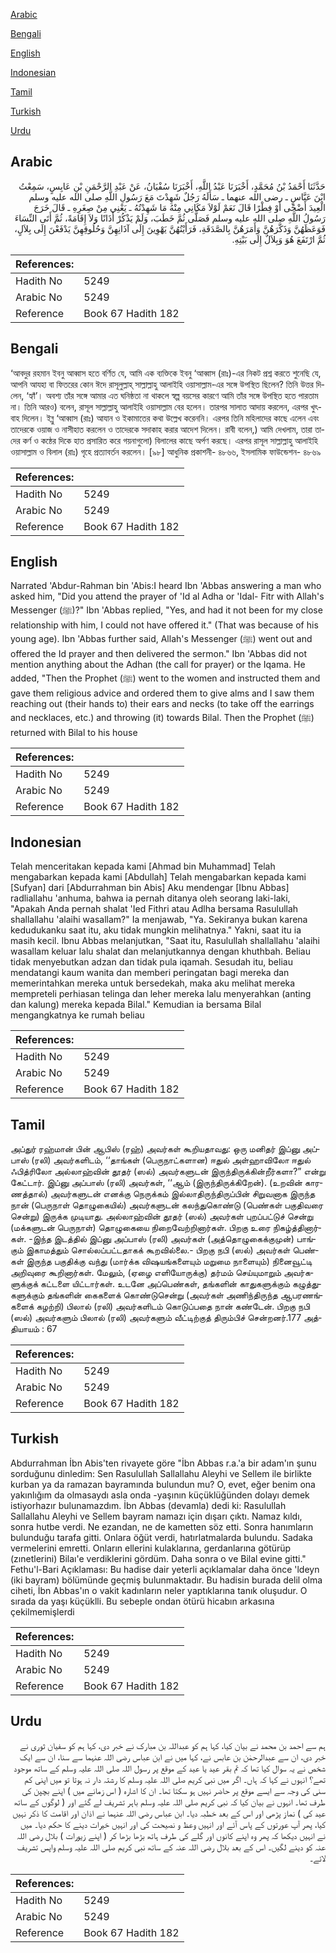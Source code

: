 [Arabic](#arabic)

[Bengali](#bengali)

[English](#english)

[Indonesian](#indonesian)

[Tamil](#tamil)

[Turkish](#turkish)

[Urdu](#urdu)

## Arabic


<div dir="rtl" lang="ar" style={{fontSize:'larger',backgroundColor:'#f8f9fa',padding:20}}>
حَدَّثَنَا أَحْمَدُ بْنُ مُحَمَّدٍ، أَخْبَرَنَا عَبْدُ اللَّهِ، أَخْبَرَنَا سُفْيَانُ، عَنْ عَبْدِ الرَّحْمَنِ بْنِ عَابِسٍ، سَمِعْتُ ابْنَ عَبَّاسٍ ـ رضى الله عنهما ـ سَأَلَهُ رَجُلٌ شَهِدْتَ مَعَ رَسُولِ اللَّهِ صلى الله عليه وسلم الْعِيدَ أَضْحًى أَوْ فِطْرًا قَالَ نَعَمْ لَوْلاَ مَكَانِي مِنْهُ مَا شَهِدْتُهُ ـ يَعْنِي مِنْ صِغَرِهِ ـ قَالَ خَرَجَ رَسُولُ اللَّهِ صلى الله عليه وسلم فَصَلَّى ثُمَّ خَطَبَ، وَلَمْ يَذْكُرْ أَذَانًا وَلاَ إِقَامَةً، ثُمَّ أَتَى النِّسَاءَ فَوَعَظَهُنَّ وَذَكَّرَهُنَّ وَأَمَرَهُنَّ بِالصَّدَقَةِ، فَرَأَيْتُهُنَّ يَهْوِينَ إِلَى آذَانِهِنَّ وَحُلُوقِهِنَّ يَدْفَعْنَ إِلَى بِلاَلٍ، ثُمَّ ارْتَفَعَ هُوَ وَبِلاَلٌ إِلَى بَيْتِهِ‏.‏
</div>
<div style={{backgroundColor:'#f8f9fa',padding:20, marginBottom: 10}}><table> <thead> <tr> <th>References:</th> <th></th> </tr> </thead> <tbody><tr><td>Hadith No</td><td>5249</td></tr><tr><td>Arabic No</td><td>5249</td></tr><tr><td>Reference</td><td>Book 67 Hadith 182</td></tr></tbody></table></div>

## Bengali


<div dir="ltr" lang="bn" style={{fontSize:'larger',backgroundColor:'#f8f9fa',padding:20}}>
‘আবদুর রহমান ইবনু আব্বাস হতে বর্ণিত যে, আমি এক ব্যক্তিকে ইবনু ‘আব্বাস (রাঃ)-এর নিকট প্রশ্ন করতে শুনেছি যে, আপনি আযহা বা ফিতরের কোন ঈদে রাসূলুল্লাহ্ সাল্লাল্লাহু আলাইহি ওয়াসাল্লাম-এর সঙ্গে উপস্থিত ছিলেন? তিনি উত্তর দিলেন, ‘হ্যাঁ’। অবশ্য তাঁর সঙ্গে আমার এত ঘনিষ্ঠতা না থাকলে স্বল্প বয়সের কারণে আমি তাঁর সঙ্গে উপস্থিত হতে পারতাম না। তিনি আরও) বলেন, রাসূল সাল্লাল্লাহু আলাইহি ওয়াসাল্লাম বের হলেন। তারপর সালাত আদায় করলেন, এরপর খুৎবাহ দিলেন। ইব্নু ‘আব্বাস (রাঃ) আযান ও ইকামাতের কথা উল্লেখ করেননি। এরপর তিনি মহিলাদের কাছে এলেন এবং তাদেরকে ওয়াজ ও নাসীহাত করলেন ও তাদেরকে সদাকাহ করার আদেশ দিলেন। রাবী বলেন,) আমি দেখলাম, তারা তাদের কর্ণ ও কন্ঠের দিকে হাত প্রসারিত করে গয়নাগুলো) বিলালের কাছে অর্পণ করছে। এরপর রাসূল সাল্লাল্লাহু আলাইহি ওয়াসাল্লাম ও বিলাল (রাঃ) গৃহে প্রত্যাবর্তন করলেন। [৯৮] আধুনিক প্রকাশনী- ৪৮৬৬, ইসলামিক ফাউন্ডেশন- ৪৮৬৯
</div>
<div style={{backgroundColor:'#f8f9fa',padding:20, marginBottom: 10}}><table> <thead> <tr> <th>References:</th> <th></th> </tr> </thead> <tbody><tr><td>Hadith No</td><td>5249</td></tr><tr><td>Arabic No</td><td>5249</td></tr><tr><td>Reference</td><td>Book 67 Hadith 182</td></tr></tbody></table></div>

## English


<div dir="ltr" lang="en" style={{fontSize:'larger',backgroundColor:'#f8f9fa',padding:20}}>
Narrated 'Abdur-Rahman bin 'Abis:I heard Ibn 'Abbas answering a man who asked him, "Did you attend the prayer of 'Id al Adha or 'Idal- Fitr with Allah's Messenger (ﷺ)?" Ibn 'Abbas replied, "Yes, and had it not been for my close relationship with him, I could not have offered it." (That was because of his young age). Ibn 'Abbas further said, Allah's Messenger (ﷺ) went out and offered the Id prayer and then delivered the sermon." Ibn 'Abbas did not mention anything about the Adhan (the call for prayer) or the Iqama. He added, "Then the Prophet (ﷺ) went to the women and instructed them and gave them religious advice and ordered them to give alms and I saw them reaching out (their hands to) their ears and necks (to take off the earrings and necklaces, etc.) and throwing (it) towards Bilal. Then the Prophet (ﷺ) returned with Bilal to his house
</div>
<div style={{backgroundColor:'#f8f9fa',padding:20, marginBottom: 10}}><table> <thead> <tr> <th>References:</th> <th></th> </tr> </thead> <tbody><tr><td>Hadith No</td><td>5249</td></tr><tr><td>Arabic No</td><td>5249</td></tr><tr><td>Reference</td><td>Book 67 Hadith 182</td></tr></tbody></table></div>

## Indonesian


<div dir="ltr" lang="id" style={{fontSize:'larger',backgroundColor:'#f8f9fa',padding:20}}>
Telah menceritakan kepada kami [Ahmad bin Muhammad] Telah mengabarkan kepada kami [Abdullah] Telah mengabarkan kepada kami [Sufyan] dari [Abdurrahman bin Abis] Aku mendengar [Ibnu Abbas] radliallahu 'anhuma, bahwa ia pernah ditanya oleh seorang laki-laki, "Apakah Anda pernah shalat 'Ied Fithri atau Adlha bersama Rasulullah shallallahu 'alaihi wasallam?" Ia menjawab, "Ya. Sekiranya bukan karena kedudukanku saat itu, aku tidak mungkin melihatnya." Yakni, saat itu ia masih kecil. Ibnu Abbas melanjutkan, "Saat itu, Rasulullah shallallahu 'alaihi wasallam keluar lalu shalat dan melanjutkannya dengan khuthbah. Beliau tidak menyebutkan adzan dan tidak pula iqamah. Sesudah itu, beliau mendatangi kaum wanita dan memberi peringatan bagi mereka dan memerintahkan mereka untuk bersedekah, maka aku melihat mereka mempreteli perhiasan telinga dan leher mereka lalu menyerahkan (anting dan kalung) mereka kepada Bilal." Kemudian ia bersama Bilal mengangkatnya ke rumah beliau
</div>
<div style={{backgroundColor:'#f8f9fa',padding:20, marginBottom: 10}}><table> <thead> <tr> <th>References:</th> <th></th> </tr> </thead> <tbody><tr><td>Hadith No</td><td>5249</td></tr><tr><td>Arabic No</td><td>5249</td></tr><tr><td>Reference</td><td>Book 67 Hadith 182</td></tr></tbody></table></div>

## Tamil


<div dir="ltr" lang="ta" style={{fontSize:'larger',backgroundColor:'#f8f9fa',padding:20}}>
அப்துர் ரஹ்மான் பின் ஆபிஸ் (ரஹ்) அவர்கள் கூறியதாவது: ஒரு மனிதர் இப்னு அப்பாஸ் (ரலி) அவர்களிடம், ‘‘தாங்கள் (பெருநாட்களான) ஈதுல் அள்ஹாவிலோ ஈதுல் ஃபித்ரிலோ அல்லாஹ்வின் தூதர் (ஸல்) அவர்களுடன் இருந்திருக்கின்றீர்களா?” என்று கேட்டார். இப்னு அப்பாஸ் (ரலி) அவர்கள், ‘‘ஆம் (இருந்திருக்கிறேன்). (உறவின் காரணத்தால்) அவர்களுடன் எனக்கு நெருக்கம் இல்லாதிருந்திருப்பின் சிறுவனாக இருந்த நான் (பெருநாள் தொழுகையில்) அவர்களுடன் கலந்துகொண்டு (பெண்கள் பகுதிவரை சென்று) இருக்க முடியாது. அல்லாஹ்வின் தூதர் (ஸல்) அவர்கள் புறப்பட்டுச் சென்று (மக்களுடன் பெருநாள்) தொழுகையை நிறைவேற்றினார்கள். பிறகு உரை நிகழ்த்தினார்கள். -இந்த இடத்தில் இப்னு அப்பாஸ் (ரலி) அவர்கள் (அத்தொழுகைக்குமுன்) பாங்கும் இகாமத்தும் சொல்லப்பட்டதாகக் கூறவில்லை.- பிறகு நபி (ஸல்) அவர்கள் பெண்கள் இருந்த பகுதிக்கு வந்து (மார்க்க விஷயங்களையும் மறுமை நாளையும்) நினைவூட்டி அறிவுரை கூறினார்கள். மேலும், (ஏழை எளியோருக்கு) தர்மம் செய்யுமாறும் அவர்களுக்குக் கட்டளை யிட்டார்கள். உடனே அப்பெண்கள், தங்களின் காதுகளுக்கும் கழுத்துகளுக்கும் தங்களின் கைகளைக் கொண்டுசென்று (அவர்கள் அணிந்திருந்த ஆபரணங்களைக் கழற்றி) பிலால் (ரலி) அவர்களிடம் கொடுப்பதை நான் கண்டேன். பிறகு நபி (ஸல்) அவர்களும் பிலால் (ரலி) அவர்களும் வீட்டிற்குத் திரும்பிச் சென்றனர்.177 அத்தியாயம் : 67
</div>
<div style={{backgroundColor:'#f8f9fa',padding:20, marginBottom: 10}}><table> <thead> <tr> <th>References:</th> <th></th> </tr> </thead> <tbody><tr><td>Hadith No</td><td>5249</td></tr><tr><td>Arabic No</td><td>5249</td></tr><tr><td>Reference</td><td>Book 67 Hadith 182</td></tr></tbody></table></div>

## Turkish


<div dir="ltr" lang="tr" style={{fontSize:'larger',backgroundColor:'#f8f9fa',padding:20}}>
Abdurrahman İbn Abis'ten rivayete göre "İbn Abbas r.a.'a bir adam'ın şunu sorduğunu dinledim: Sen Rasulullah Sallallahu Aleyhi ve Sellem ile birlikte kurban ya da ramazan bayramında bulundun mu? O, evet, eğer benim ona yakınlığım da olmasaydı asla onda -yaşının küçüklüğünden dolayı demek istiyorhazır bulunamazdım. İbn Abbas (devamla) dedi ki: Rasulullah Sallallahu Aleyhi ve Sellem bayram namazı için dışarı çıktı. Namaz kıldı, sonra hutbe verdi. Ne ezandan, ne de kametten söz etti. Sonra hanımların bulunduğu tarafa gitti. Onlara öğüt verdi, hatırlatmalarda bulundu. Sadaka vermelerini emretti. Onların ellerini kulaklarına, gerdanlarına götürüp (zınetlerini) Bilaı'e verdiklerini gördüm. Daha sonra o ve Bilal evine gitti." Fethu'l-Bari Açıklaması: Bu hadise dair yeterli açıklamalar daha önce 'ldeyn (iki bayram) bölümünde geçmiş bulunmaktadır. Bu hadisin burada delil olma ciheti, İbn Abbas'ın o vakit kadınların neler yaptıklarına tanık oluşudur. O sırada da yaşı küçüklli. Bu sebeple ondan ötürü hicabın arkasına çekilmemişlerdi
</div>
<div style={{backgroundColor:'#f8f9fa',padding:20, marginBottom: 10}}><table> <thead> <tr> <th>References:</th> <th></th> </tr> </thead> <tbody><tr><td>Hadith No</td><td>5249</td></tr><tr><td>Arabic No</td><td>5249</td></tr><tr><td>Reference</td><td>Book 67 Hadith 182</td></tr></tbody></table></div>

## Urdu


<div dir="rtl" lang="ur" style={{fontSize:'larger',backgroundColor:'#f8f9fa',padding:20}}>
ہم سے احمد بن محمد نے بیان کیا، کہا ہم کو عبداللہ بن مبارک نے خبر دی، کہا ہم کو سفیان ثوری نے خبر دی، ان سے عبدالرحمٰن بن عابس نے، کہا میں نے ابن عباس رضی اللہ عنہما سے سنا، ان سے ایک شخص نے یہ سوال کیا تھا کہ تم بقر عید یا عید کے موقع پر رسول اللہ صلی اللہ علیہ وسلم کے ساتھ موجود تھے؟ انہوں نے کہا کہ ہاں۔ اگر میں نبی کریم صلی اللہ علیہ وسلم کا رشتہ دار نہ ہوتا تو میں اپنی کم سنی کی وجہ سے ایسے موقع پر حاضر نہیں ہو سکتا تھا۔ ان کا اشارہ ( اس زمانے میں ) اپنے بچپن کی طرف تھا۔ انہوں نے بیان کیا کہ نبی کریم صلی اللہ علیہ وسلم باہر تشریف لے گئے اور ( لوگوں کے ساتھ عید کی ) نماز پڑھی اور اس کے بعد خطبہ دیا۔ ابن عباس رضی اللہ عنہما نے اذان اور اقامت کا ذکر نہیں کیا، پھر آپ عورتوں کے پاس آئے اور انہیں وعظ و نصیحت کی اور انہیں خیرات دینے کا حکم دیا۔ میں نے انہیں دیکھا کہ پھر وہ اپنے کانوں اور گلے کی طرف ہاتھ بڑھا بڑھا کر ( اپنے زیورات ) بلال رضی اللہ عنہ کو دینے لگیں۔ اس کے بعد بلال رضی اللہ عنہ کے ساتھ نبی کریم صلی اللہ علیہ وسلم واپس تشریف لائے۔
</div>
<div style={{backgroundColor:'#f8f9fa',padding:20, marginBottom: 10}}><table> <thead> <tr> <th>References:</th> <th></th> </tr> </thead> <tbody><tr><td>Hadith No</td><td>5249</td></tr><tr><td>Arabic No</td><td>5249</td></tr><tr><td>Reference</td><td>Book 67 Hadith 182</td></tr></tbody></table></div>